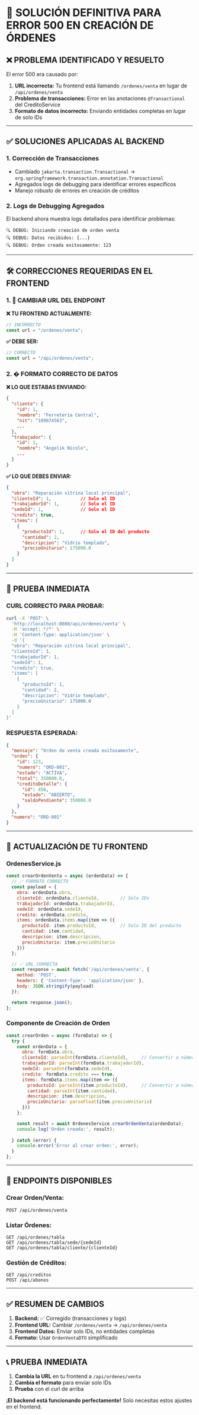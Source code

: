 # 🔧 SOLUCIÓN DEFINITIVA PARA ERROR 500 EN CREACIÓN DE ÓRDENES

## ❌ PROBLEMA IDENTIFICADO Y RESUELTO

El error 500 era causado por:
1. **URL incorrecta:** Tu frontend está llamando `/ordenes/venta` en lugar de `/api/ordenes/venta`
2. **Problema de transacciones:** Error en las anotaciones `@Transactional` del CreditoService
3. **Formato de datos incorrecto:** Enviando entidades completas en lugar de solo IDs

---

## ✅ SOLUCIONES APLICADAS AL BACKEND

### 1. **Corrección de Transacciones**
- Cambiado `jakarta.transaction.Transactional` → `org.springframework.transaction.annotation.Transactional`
- Agregados logs de debugging para identificar errores específicos
- Manejo robusto de errores en creación de créditos

### 2. **Logs de Debugging Agregados**
El backend ahora muestra logs detallados para identificar problemas:
```
🔍 DEBUG: Iniciando creación de orden venta
🔍 DEBUG: Datos recibidos: {...}
🔍 DEBUG: Orden creada exitosamente: 123
```

---

## 🛠️ CORRECCIONES REQUERIDAS EN EL FRONTEND

### 1. **🔗 CAMBIAR URL DEL ENDPOINT**

**❌ TU FRONTEND ACTUALMENTE:**
```javascript
// INCORRECTO
const url = "/ordenes/venta";
```

**✅ DEBE SER:**
```javascript
// CORRECTO
const url = "/api/ordenes/venta";
```

### 2. **� FORMATO CORRECTO DE DATOS**

**❌ LO QUE ESTABAS ENVIANDO:**
```json
{
  "cliente": {
    "id": 1,
    "nombre": "Ferretería Central",
    "nit": "109874563",
    ...
  },
  "trabajador": {
    "id": 1,
    "nombre": "Angelik Nicole",
    ...
  }
}
```

**✅ LO QUE DEBES ENVIAR:**
```json
{
  "obra": "Reparación vitrina local principal",
  "clienteId": 1,           // Solo el ID
  "trabajadorId": 1,        // Solo el ID
  "sedeId": 1,              // Solo el ID
  "credito": true,
  "items": [
    {
      "productoId": 1,      // Solo el ID del producto
      "cantidad": 2,
      "descripcion": "Vidrio templado",
      "precioUnitario": 175000.0
    }
  ]
}
```

---

## 🧪 PRUEBA INMEDIATA

### **CURL CORRECTO PARA PROBAR:**
```bash
curl -X 'POST' \
  'http://localhost:8080/api/ordenes/venta' \
  -H 'accept: */*' \
  -H 'Content-Type: application/json' \
  -d '{
  "obra": "Reparación vitrina local principal",
  "clienteId": 1,
  "trabajadorId": 1,
  "sedeId": 1,
  "credito": true,
  "items": [
    {
      "productoId": 1,
      "cantidad": 2,
      "descripcion": "Vidrio templado",
      "precioUnitario": 175000.0
    }
  ]
}'
```

### **RESPUESTA ESPERADA:**
```json
{
  "mensaje": "Orden de venta creada exitosamente",
  "orden": {
    "id": 123,
    "numero": "ORD-001",
    "estado": "ACTIVA",
    "total": 350000.0,
    "creditoDetalle": {
      "id": 456,
      "estado": "ABIERTO",
      "saldoPendiente": 350000.0
    }
  },
  "numero": "ORD-001"
}
```

---

## 🚀 ACTUALIZACIÓN DE TU FRONTEND

### **OrdenesService.js**
```javascript
const crearOrdenVenta = async (ordenData) => {
  // ✅ FORMATO CORRECTO
  const payload = {
    obra: ordenData.obra,
    clienteId: ordenData.clienteId,        // Solo IDs
    trabajadorId: ordenData.trabajadorId,  
    sedeId: ordenData.sedeId,              
    credito: ordenData.credito,
    items: ordenData.items.map(item => ({
      productoId: item.productoId,         // Solo ID del producto
      cantidad: item.cantidad,
      descripcion: item.descripcion,
      precioUnitario: item.precioUnitario
    }))
  };

  // ✅ URL CORRECTA
  const response = await fetch('/api/ordenes/venta', {
    method: 'POST',
    headers: { 'Content-Type': 'application/json' },
    body: JSON.stringify(payload)
  });

  return response.json();
};
```

### **Componente de Creación de Orden**
```javascript
const crearOrden = async (formData) => {
  try {
    const ordenData = {
      obra: formData.obra,
      clienteId: parseInt(formData.clienteId),     // Convertir a número
      trabajadorId: parseInt(formData.trabajadorId),
      sedeId: parseInt(formData.sedeId),
      credito: formData.credito === true,
      items: formData.items.map(item => ({
        productoId: parseInt(item.productoId),     // Convertir a número
        cantidad: parseInt(item.cantidad),
        descripcion: item.descripcion,
        precioUnitario: parseFloat(item.precioUnitario)
      }))
    };

    const result = await OrdenesService.crearOrdenVenta(ordenData);
    console.log('Orden creada:', result);
    
  } catch (error) {
    console.error('Error al crear orden:', error);
  }
};
```

---

## 🎯 ENDPOINTS DISPONIBLES

### **Crear Orden/Venta:**
```
POST /api/ordenes/venta
```

### **Listar Órdenes:**
```
GET /api/ordenes/tabla
GET /api/ordenes/tabla/sede/{sedeId}
GET /api/ordenes/tabla/cliente/{clienteId}
```

### **Gestión de Créditos:**
```
GET /api/creditos
POST /api/abonos
```

---

## ✅ RESUMEN DE CAMBIOS

1. **Backend:** ✅ Corregido (transacciones y logs)
2. **Frontend URL:** Cambiar `/ordenes/venta` → `/api/ordenes/venta`
3. **Frontend Datos:** Enviar solo IDs, no entidades completas
4. **Formato:** Usar `OrdenVentaDTO` simplificado

---

## 📞 **PRUEBA INMEDIATA**

1. **Cambia la URL** en tu frontend a `/api/ordenes/venta`
2. **Cambia el formato** para enviar solo IDs
3. **Prueba** con el curl de arriba

¡**El backend está funcionando perfectamente!** Solo necesitas estos ajustes en el frontend.